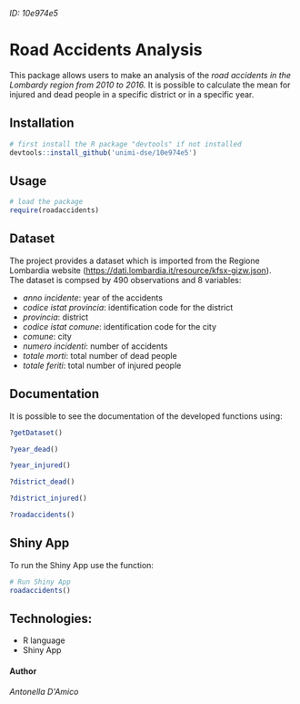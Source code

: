 _ID: 10e974e5_

# Road Accidents Analysis
This package allows users to make an analysis of the _road accidents in the Lombardy region from 2010 to 2016._ 
It is possible to calculate the mean for injured and dead people in a specific district or in a specific year.


## Installation

```R
# first install the R package "devtools" if not installed
devtools::install_github('unimi-dse/10e974e5')
```

## Usage

```R
# load the package
require(roadaccidents)
``` 

## Dataset

The project provides a dataset which is imported from the Regione Lombardia website (https://dati.lombardia.it/resource/kfsx-gizw.json). \
The dataset is compsed by 490 observations and 8 variables:
- _anno incidente_: year of the accidents
- _codice istat provincia_: identification code for the district
- _provincia_: district
- _codice istat comune_: identification code for the city
- _comune_: city
- _numero incidenti_: number of accidents
- _totale morti_: total number of dead people
- _totale feriti_: total number of injured people


## Documentation
It is possible to see the documentation of the developed functions using: 
```R 
?getDataset()
```
```R 
?year_dead()
```
```R
?year_injured()
```
```R 
?district_dead()
```
```R 
?district_injured()
```
```R 
?roadaccidents()
```

## Shiny App
To run the Shiny App use the function:

```r
# Run Shiny App
roadaccidents()
```

## Technologies:
- R language
- Shiny App

#### Author
_Antonella D'Amico_ 
